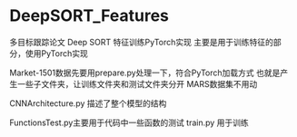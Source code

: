 # DeepSORT_Features

多目标跟踪论文 Deep SORT 特征训练PyTorch实现
主要是用于训练特征的部分，使用PyTorch实现

Market-1501数据先要用prepare.py处理一下，符合PyTorch加载方式
也就是产生一些子文件夹，让训练文件夹和测试文件夹分开
MARS数据集不用动

CNNArchitecture.py 描述了整个模型的结构

FunctionsTest.py主要用于代码中一些函数的测试
train.py 用于训练
